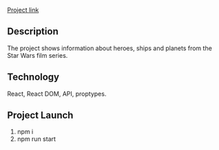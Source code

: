 [Project link](https://react-app-swapi-jade.vercel.app/)

Description
------------
The project shows information about heroes, ships and planets from the Star Wars film series.

Technology
-----------
React, React DOM, API, proptypes.

Project Launch
-----------
1. npm i
2. npm run start
